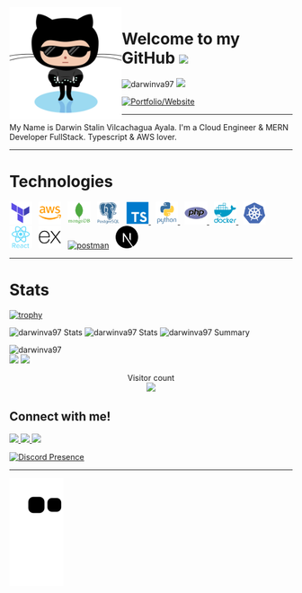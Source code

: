 
<img align="left" width="200" height="200" src="https://raw.githubusercontent.com/hulkike/hulkike/master/images/bouncercat.png?raw=true">
  
# Welcome to my GitHub <img src="https://media.giphy.com/media/hvRJCLFzcasrR4ia7z/giphy.gif" width="35px"> 
<p align="left"> 
 <img src="https://img.shields.io/github/followers/darwinva97?color=2396ED&label=Followers" alt="darwinva97" />  
 <img src="https://img.shields.io/github/stars/darwinva97?style=flat&color=2396ED" />  
</p>

[![Portfolio/Website](https://img.shields.io/badge/Portfolio/Website-ea580c?style=for-the-badge&labelColor=101010)](https://darwinva.vercel.app) 

---

<p>
My Name is Darwin Stalin Vilcachagua Ayala.  
I'm a Cloud Engineer & MERN Developer FullStack.
Typescript & AWS lover.
</p>

---

# Technologies

<a href="#" style="margin-right: 8px"><img src="https://raw.githubusercontent.com/devicons/devicon/master/icons/terraform/terraform-original.svg" alt="terraform" width="40" height="40"/></a>
<a href="#" style="margin-right: 8px"><img src="https://raw.githubusercontent.com/devicons/devicon/master/icons/amazonwebservices/amazonwebservices-plain-wordmark.svg" alt="aws" width="40" height="40"/></a>
<a href="#" style="margin-right: 8px"><img src="https://raw.githubusercontent.com/devicons/devicon/master/icons/mongodb/mongodb-plain-wordmark.svg" alt="mongodb" width="40" height="40"/></a>
<a href="#" style="margin-right: 8px"><img src="https://raw.githubusercontent.com/devicons/devicon/master/icons/postgresql/postgresql-plain-wordmark.svg" alt="postgres" width="40" height="40"/></a>
<a href="#" style="margin-right: 8px"><img src="https://raw.githubusercontent.com/devicons/devicon/master/icons/typescript/typescript-original.svg" alt="typescript" width="40" height="40"/> </a>
<a href="#" style="margin-right: 8px"><img src="https://raw.githubusercontent.com/devicons/devicon/master/icons/python/python-original-wordmark.svg" alt="python" width="40" height="40"/> </a>
<a href="#" style="margin-right: 8px"><img src="https://raw.githubusercontent.com/devicons/devicon/master/icons/php/php-original.svg" alt="php" width="40" height="40"/> </a>
<a href="#" style="margin-right: 8px"><img src="https://raw.githubusercontent.com/devicons/devicon/master/icons/docker/docker-plain-wordmark.svg" alt="docker" width="40" height="40"/> </a>
<a href="#" style="margin-right: 8px"><img src="https://raw.githubusercontent.com/devicons/devicon/master/icons/kubernetes/kubernetes-plain.svg" alt="kubernetes" width="40" height="40"/></a>
<a href="#" style="margin-right: 8px"><img src="https://raw.githubusercontent.com/devicons/devicon/master/icons/react/react-original-wordmark.svg" alt="react" width="40" height="40"/></a>
<a href="#" style="margin-right: 8px"><img src="https://raw.githubusercontent.com/devicons/devicon/master/icons/express/express-original.svg" alt="express" width="40" height="40"/></a>
<a href="#" style="margin-right: 8px"><img src="https://www.vectorlogo.zone/logos/getpostman/getpostman-icon.svg" alt="postman" width="40" height="40"/></a>
<a href="#" style="margin-right: 8px"><img src="https://raw.githubusercontent.com/devicons/devicon/master/icons/nextjs/nextjs-original.svg" alt="nextjs" width="40" height="40"/></a>

---

# Stats

[![trophy](https://github-profile-trophy.vercel.app/?username=darwinva97&theme=onedark)](https://github.com/darwinva97/github-profile-trophy)

![darwinva97 Stats](https://github-profile-summary-cards.vercel.app/api/cards/repos-per-language?username=darwinva97&theme=solarized_dark)
![darwinva97 Stats](https://github-profile-summary-cards.vercel.app/api/cards/most-commit-language?username=darwinva97&theme=solarized_dark)
![darwinva97 Summary](https://github-profile-summary-cards.vercel.app/api/cards/profile-details?username=darwinva97&theme=solarized_dark)

<p>
<img src="https://github-readme-streak-stats.herokuapp.com/?user=darwinva97&" alt="darwinva97" />
<br />
<img src="https://github-readme-stats.vercel.app/api?username=darwinva97&show_icons=true&theme=dracula&include_all_commits=true&hide_title=true&hide=stars&line_height=25"/>
<img src="https://github-readme-stats.vercel.app/api/top-langs/?username=darwinva97&layout=compact&hide=ruby,TSQL,HTML,Hack&hide_title=true&theme=dracula&card_width=250"/>
</p>


<p align="center">
  Visitor count<br>
  <img src="https://profile-counter.glitch.me/darwinva/count.svg" />
</p>


## Connect with me!
<a href="https://www.linkedin.com/in/darwinva/">
  <img src="https://skillicons.dev/icons?i=linkedin" />
</a> 
<a href="https://twitter.com/codewithlouiss">
  <img src="https://skillicons.dev/icons?i=twitter" />
</a>
<a href="https://www.facebook.com/iam.darwinva/">
  <img src="https://skillicons.dev/icons?i=facebook" />
</a> 

[![Discord Presence](https://lanyard.cnrad.dev/api/337737280070352906)](https://discord.com/users/337737280070352906)

---

![Snake animation](https://github.com/darwinva97/darwinva97/blob/output/github-contribution-grid-snake.svg)
